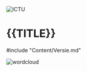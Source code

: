 ![ICTU](/work/Content/Images/ICTU.png "ictu-logo")

# {{TITLE}}

#include "Content/Versie.md"

![wordcloud](/work/Content/Images/word-cloud.png "word-cloud")
